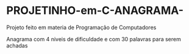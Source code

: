 # PROJETINHO-em-C-ANAGRAMA-
Projeto feito em materia de Programaçâo de Computadores

Anagrama com 4 niveis de dificuldade
e com 30 palavras para serem achadas

